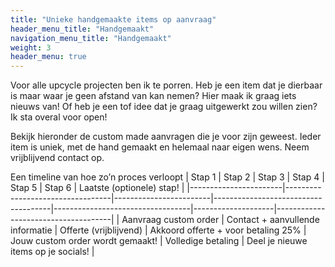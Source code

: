 ```yaml
---
title: "Unieke handgemaakte items op aanvraag"
header_menu_title: "Handgemaakt"
navigation_menu_title: "Handgemaakt"
weight: 3
header_menu: true
---
```


Voor alle upcycle projecten ben ik te porren. Heb je een item dat je dierbaar is maar waar je geen afstand van kan nemen? Hier maak ik graag iets nieuws van! Of heb je een tof idee dat je graag uitgewerkt zou willen zien? Ik sta overal voor open!

Bekijk hieronder de custom made aanvragen die je voor zijn geweest. Ieder item is uniek, met de hand gemaakt en helemaal naar eigen wens. Neem vrijblijvend contact op.

Een timeline van hoe zo’n proces verloopt
| Stap 1                | Stap 2                           | Stap 3                 | Stap 4                              | Stap 5                           | Stap 6             | Laatste (optionele) stap!           |
|-----------------------|----------------------------------|------------------------|-------------------------------------|----------------------------------|--------------------|-------------------------------------|
| Aanvraag custom order | Contact + aanvullende informatie | Offerte (vrijblijvend) | Akkoord offerte + voor betaling 25% | Jouw custom order wordt gemaakt! | Volledige betaling | Deel je nieuwe items op je socials! |